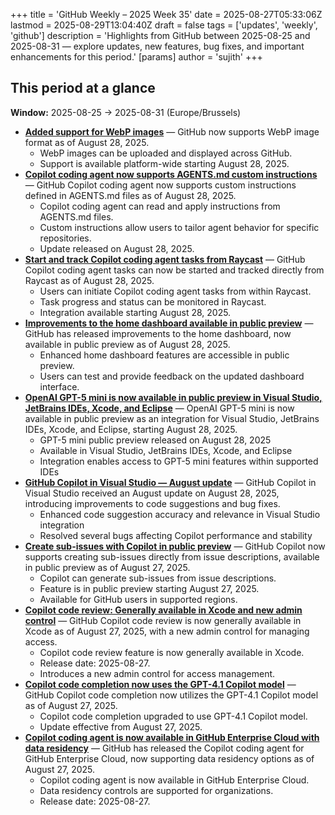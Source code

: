 +++
title = 'GitHub Weekly – 2025 Week 35'
date = 2025-08-27T05:33:06Z
lastmod = 2025-08-29T13:04:40Z
draft = false
tags = ['updates', 'weekly', 'github']
description = 'Highlights from GitHub between 2025-08-25 and 2025-08-31 — explore updates, new features, bug fixes, and important enhancements for this period.'
[params]
    author = 'sujith'
+++
## This period at a glance

**Window:** 2025-08-25 → 2025-08-31 (Europe/Brussels)

- **[Added support for WebP images](https://github.blog/changelog/2025-08-28-added-support-for-webp-images)** — GitHub now supports WebP image format as of August 28, 2025.
  - WebP images can be uploaded and displayed across GitHub.
  - Support is available platform-wide starting August 28, 2025.
- **[Copilot coding agent now supports AGENTS.md custom instructions](https://github.blog/changelog/2025-08-28-copilot-coding-agent-now-supports-agents-md-custom-instructions)** — GitHub Copilot coding agent now supports custom instructions defined in AGENTS.md files as of August 28, 2025.
  - Copilot coding agent can read and apply instructions from AGENTS.md files.
  - Custom instructions allow users to tailor agent behavior for specific repositories.
  - Update released on August 28, 2025.
- **[Start and track Copilot coding agent tasks from Raycast](https://github.blog/changelog/2025-08-28-start-and-track-copilot-coding-agent-tasks-from-raycast)** — GitHub Copilot coding agent tasks can now be started and tracked directly from Raycast as of August 28, 2025.
  - Users can initiate Copilot coding agent tasks from within Raycast.
  - Task progress and status can be monitored in Raycast.
  - Integration available starting August 28, 2025.
- **[Improvements to the home dashboard available in public preview](https://github.blog/changelog/2025-08-28-improvements-to-the-home-dashboard-available-in-public-preview)** — GitHub has released improvements to the home dashboard, now available in public preview as of August 28, 2025.
  - Enhanced home dashboard features are accessible in public preview.
  - Users can test and provide feedback on the updated dashboard interface.
- **[OpenAI GPT-5 mini is now available in public preview in Visual Studio, JetBrains IDEs, Xcode, and Eclipse](https://github.blog/changelog/2025-08-28-openai-gpt-5-mini-is-now-available-in-public-preview-in-visual-studio-jetbrains-ides-xcode-and-eclipse)** — OpenAI GPT-5 mini is now available in public preview as an integration for Visual Studio, JetBrains IDEs, Xcode, and Eclipse, starting August 28, 2025.
  - GPT-5 mini public preview released on August 28, 2025
  - Available in Visual Studio, JetBrains IDEs, Xcode, and Eclipse
  - Integration enables access to GPT-5 mini features within supported IDEs
- **[GitHub Copilot in Visual Studio — August update](https://github.blog/changelog/2025-08-28-github-copilot-in-visual-studio-august-update)** — GitHub Copilot in Visual Studio received an August update on August 28, 2025, introducing improvements to code suggestions and bug fixes.
  - Enhanced code suggestion accuracy and relevance in Visual Studio integration
  - Resolved several bugs affecting Copilot performance and stability
- **[Create sub-issues with Copilot in public preview](https://github.blog/changelog/2025-08-27-create-sub-issues-with-copilot-in-public-preview)** — GitHub Copilot now supports creating sub-issues directly from issue descriptions, available in public preview as of August 27, 2025.
  - Copilot can generate sub-issues from issue descriptions.
  - Feature is in public preview starting August 27, 2025.
  - Available for GitHub users in supported regions.
- **[Copilot code review: Generally available in Xcode and new admin control](https://github.blog/changelog/2025-08-27-copilot-code-review-generally-available-in-xcode-and-new-admin-control)** — GitHub Copilot code review is now generally available in Xcode as of August 27, 2025, with a new admin control for managing access.
  - Copilot code review feature is now generally available in Xcode.
  - Release date: 2025-08-27.
  - Introduces a new admin control for access management.
- **[Copilot code completion now uses the GPT-4.1 Copilot model](https://github.blog/changelog/2025-08-27-copilot-code-completion-now-uses-the-gpt-4-1-copilot-model)** — GitHub Copilot code completion now utilizes the GPT-4.1 Copilot model as of August 27, 2025.
  - Copilot code completion upgraded to use GPT-4.1 Copilot model.
  - Update effective from August 27, 2025.
- **[Copilot coding agent is now available in GitHub Enterprise Cloud with data residency](https://github.blog/changelog/2025-08-27-copilot-coding-agent-is-now-available-in-github-enterprise-cloud-with-data-residency)** — GitHub has released the Copilot coding agent for GitHub Enterprise Cloud, now supporting data residency options as of August 27, 2025.
  - Copilot coding agent is now available in GitHub Enterprise Cloud.
  - Data residency controls are supported for organizations.
  - Release date: 2025-08-27.

